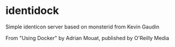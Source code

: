 identidock
==========

Simple identicon server based on monsterid from Kevin Gaudin

From "Using Docker" by Adrian Mouat, published by O'Reilly Media
